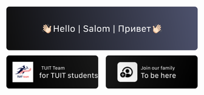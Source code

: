 <p align="center">
    <img align="center" src="https://github.com/TUITDEVS/.github/blob/main/Spaces.png" alt="Welcome to TUIT DEVS">
</p>
<p align="center">
  <a href="https://t.me/tuit_team"><img src="https://github.com/TUITDEVS/.github/blob/main/Osmon.png" width=48% alt="Tuit Team"></a>
  &nbsp;&nbsp;&nbsp;
     <a href=""><img src="https://github.com/TUITDEVS/.github/blob/main/New.png" width=48% alt="Join our Team"></a>
</p>
